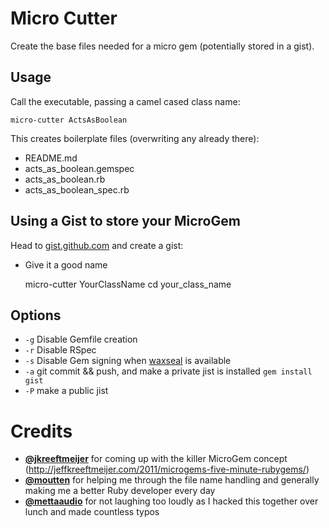 # Micro Cutter

Create the base files needed for a micro gem (potentially stored in a
gist).

## Usage

Call the executable, passing a camel cased class name:

    micro-cutter ActsAsBoolean

This creates boilerplate files (overwriting any already there):

* README.md
* acts_as_boolean.gemspec
* acts_as_boolean.rb
* acts_as_boolean_spec.rb

## Using a Gist to store your MicroGem

Head to [gist.github.com](https://gist.github.com) and create a gist:

* Give it a good name

    micro-cutter YourClassName
    cd your_class_name

## Options

* `-g` Disable Gemfile creation
* `-r` Disable RSpec
* `-s` Disable Gem signing when [waxseal](https://github.com/steakknife/waxseal) is available
* `-a` git commit && push, and make a private jist is installed `gem install gist`
* `-P` make a public jist

# Credits

* **[@jkreeftmeijer](http://twitter.com/jkreeftmeijer)** for coming up with the killer MicroGem concept<br/> (http://jeffkreeftmeijer.com/2011/microgems-five-minute-rubygems/)
* **[@moutten](http://twitter.com/moutten)** for helping me through the file name handling and generally making me a better Ruby developer every day
* **[@mettaaudio](http://twitter.com/mettaaudio)** for not laughing too loudly as I hacked this together over lunch and made countless typos
